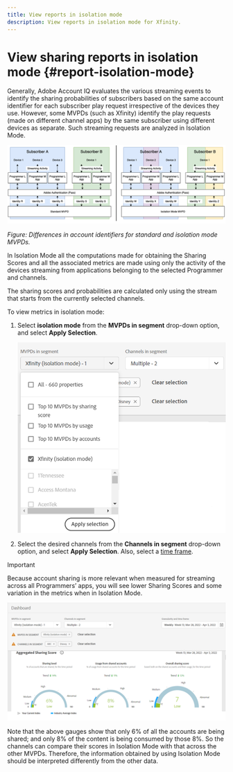 ```yaml
---
title: View reports in isolation mode
description: View reports in isolation mode for Xfinity. 
---
```


# View sharing reports in isolation mode {#report-isolation-mode}

Generally, Adobe Account IQ evaluates the various streaming events to identify the sharing probabilities of subscribers based on the same account identifier for each subscriber play request irrespective of the devices they use. However, some MVPDs (such as Xfinity) identify the play requests (made on different channel apps) by the same subscriber using different devices as separate. Such streaming requests are analyzed in Isolation Mode.

![](assets/isolation-diff-new.png)


*Figure: Differences in account identifiers for standard and isolation mode MVPDs.*  

In Isolation Mode all the computations made for obtaining the Sharing Scores and all the associated metrics are made using only the activity of the devices streaming from applications belonging to the selected Programmer and channels.

The sharing scores and probabilities are calculated only using the stream that starts from the currently selected channels.

To view metrics in isolation mode:

1. Select **isolation mode** from the **MVPDs in segment** drop-down option, and select **Apply Selection**.

   ![](assets/xfinity-in-segment.png)

2. Select the desired channels from the **Channels in segment** drop-down option, and select **Apply Selection**. Also, select a [time frame](/help/AccountIQ/product-concepts.md#granularity-def).

>[!IMPORTANT]
>
>Because account sharing is more relevant when measured for streaming across all Programmers’ apps, you will see lower Sharing Scores and some variation in the metrics when in Isolation Mode.

![](assets/aggregate-sharing-isolation.png)

Note that the above gauges show that only 6% of all the accounts are being shared; and only 8% of the content is being consumed by those 8%. So the channels can compare their scores in Isolation Mode with that across the other MVPDs. Therefore, the information obtained by using Isolation Mode should be interpreted differently from the other data.
